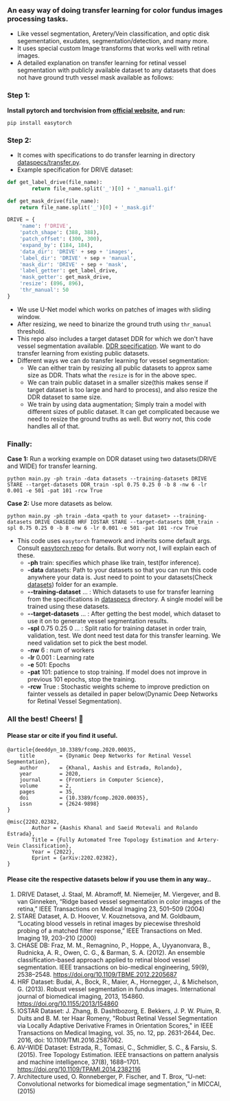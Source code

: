 ### An easy way of doing transfer learning for color fundus images processing tasks.
* Like vessel segmentation, Aretery/Vein classification, and optic disk segementation, exudates, segmentation/detection, and many more.
* It uses special custom Image transforms that works well with retinal images.
* A detailed explanation on transfer learning for retinal vessel segmentation with publicly available dataset to any datasets that does not have ground truth vessel mask available as follows:

### Step 1:
**Install pytorch and torchvision from [official website](https://pytorch.org/), and run:**

```
pip install easytorch
```

### Step 2:
* It comes with specifications to do transfer learning in directory [dataspecs/transfer.py](datasets/transfer.py).
* Example specification for DRIVE dataset:

```python
def get_label_drive(file_name):
        return file_name.split('_')[0] + '_manual1.gif'

def get_mask_drive(file_name):
    return file_name.split('_')[0] + '_mask.gif'

DRIVE = {
    'name': f'DRIVE',
    'patch_shape': (388, 388),
    'patch_offset': (300, 300),
    'expand_by': (184, 184),
    'data_dir': 'DRIVE' + sep + 'images',
    'label_dir': 'DRIVE' + sep + 'manual',
    'mask_dir': 'DRIVE' + sep + 'mask',
    'label_getter': get_label_drive,
    'mask_getter': get_mask_drive,
    'resize': (896, 896),
    'thr_manual': 50
}
```
* We use U-Net model which works on patches of images with sliding window.
* After resizing, we need to binarize the ground truth using `thr_manual` threshold.
* This repo also includes a target dataset DDR for which we don't have vessel segmentation available. [DDR specification](dataspecs/target.py). We want to do transfer learning from existing public datasets.
* Different ways we can do transfer learning for vessel segmentation:
  * We can either train by resizing all public datasets to approx same size as DDR. Thats what the `resize` is for in the above spec.  
  * We can train public dataset in a smaller size(this makes sense if target dataset is too large and hard to process), and also resize the DDR dataset to same size.
  * We train by using data augmentation; Simply train a model with different sizes of public dataset. It can get complicated because we need to resize the ground truths as well. But worry not, this code handles all of that.

### Finally:
**Case 1:** Run a working example on DDR dataset using two datasets(DRIVE and WIDE) for transfer learning.

`python main.py -ph train -data datasets --training-datasets DRIVE STARE --target-datasets DDR_train -spl 0.75 0.25 0 -b 8 -nw 6 -lr 0.001 -e 501 -pat 101 -rcw True`

**Case 2:** Use more datasets as below.

`python main.py -ph train -data <path to your dataset> --training-datasets DRIVE CHASEDB HRF IOSTAR STARE --target-datasets DDR_train -spl 0.75 0.25 0 -b 8 -nw 6 -lr 0.001 -e 501 -pat 101 -rcw True`

* This code uses `easytorch` framework and inherits some default args. Consult [easytorch repo](https://github.com/sraashis/easytorch) for details. But worry not, I will explain each of these.
  * **-ph** train: specifies which phase like train, test(for inference).
  * **-data** datasets: Path to your datasets so that you can run this code anywhere your data is. Just need to point to your datasets(Check [datasets](datasets)) folder for an example.
  * **--training-dataset** ... : Which datasets to use for transfer learning from the specifications in [dataspecs](dataspecs) directory. A single model will be trained using these datasets.
  * **--target-datasets** ... : After getting the best model, which dataset to use it on to generate vessel segmentation results.
  * **-spl** 0.75 0.25 0  ... : Split ratio for training dataset in order train, validation, test. We dont need test data for this transfer learning. We need validation set to pick the best model.
  * **-nw** 6 : num of workers
  * **-lr** 0.001 : Learning rate
  * **-e** 501: Epochs
  * **-pat** 101: patience to stop training. If model does not improve in previous 101 epochs, stop the training.
  * **-rcw** True : Stochastic weights scheme to improve prediction on fainter vessels as detailed in paper below(Dynamic Deep Networks for Retinal Vessel Segmentation).
  

### All the best! Cheers! 🎉

#### Please star or cite if you find it useful.

```
@article{deeddyn_10.3389/fcomp.2020.00035,
	title        = {Dynamic Deep Networks for Retinal Vessel Segmentation},
	author       = {Khanal, Aashis and Estrada, Rolando},
	year         = 2020,
	journal      = {Frontiers in Computer Science},
	volume       = 2,
	pages        = 35,
	doi          = {10.3389/fcomp.2020.00035},
	issn         = {2624-9898}
}

@misc{2202.02382,
        Author = {Aashis Khanal and Saeid Motevali and Rolando Estrada},
        Title = {Fully Automated Tree Topology Estimation and Artery-Vein Classification},
        Year = {2022},
        Eprint = {arXiv:2202.02382},
}
```
#### Please cite the respective datasets below if you use them in any way..

1. DRIVE Dataset, J. Staal, M. Abramoff, M. Niemeijer, M. Viergever, and B. van Ginneken, “Ridge based vessel
   segmentation in color images of the retina,” IEEE Transactions on Medical Imaging 23, 501–509 (2004)
2. STARE Dataset, A. D. Hoover, V. Kouznetsova, and M. Goldbaum, “Locating blood vessels in retinal images by piecewise
   threshold probing of a matched filter response,” IEEE Transactions on Med. Imaging 19, 203–210 (2000)
3. CHASE DB: Fraz, M. M., Remagnino, P., Hoppe, A., Uyyanonvara, B., Rudnicka, A. R., Owen, C. G., & Barman, S. A. (2012). An ensemble classification-based approach applied to retinal blood vessel segmentation. IEEE transactions on bio-medical engineering, 59(9), 2538–2548. https://doi.org/10.1109/TBME.2012.2205687
4. HRF Dataset: Budai, A., Bock, R., Maier, A., Hornegger, J., & Michelson, G. (2013). Robust vessel segmentation in fundus images. International journal of biomedical imaging, 2013, 154860. https://doi.org/10.1155/2013/154860
5. IOSTAR Dataset: J. Zhang, B. Dashtbozorg, E. Bekkers, J. P. W. Pluim, R. Duits and B. M. ter Haar Romeny, "Robust Retinal Vessel Segmentation via Locally Adaptive Derivative Frames in Orientation Scores," in IEEE Transactions on Medical Imaging, vol. 35, no. 12, pp. 2631-2644, Dec. 2016, doi: 10.1109/TMI.2016.2587062.
6. AV-WIDE Dataset: Estrada, R., Tomasi, C., Schmidler, S. C., & Farsiu, S. (2015). Tree Topology Estimation. IEEE transactions on pattern analysis and machine intelligence, 37(8), 1688–1701. https://doi.org/10.1109/TPAMI.2014.2382116
7. Architecture used, O. Ronneberger, P. Fischer, and T. Brox, “U-net: Convolutional networks for biomedical image
   segmentation,” in MICCAI, (2015)
